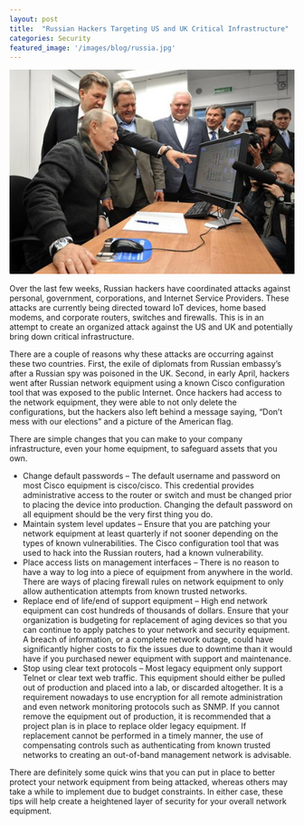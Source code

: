 ```yaml
---
layout: post
title:  "Russian Hackers Targeting US and UK Critical Infrastructure"
categories: Security
featured_image: '/images/blog/russia.jpg'
---
```


![](/images/blog/russia.jpg)

Over the last few weeks, Russian hackers have coordinated attacks against personal, government, corporations, and Internet Service Providers. These attacks are currently being directed toward IoT devices, home based modems, and corporate routers, switches and firewalls. This is in an attempt to create an organized attack against the US and UK and potentially bring down critical infrastructure.

There are a couple of reasons why these attacks are occurring against these two countries. First, the exile of diplomats from Russian embassy’s after a Russian spy was poisoned in the UK. Second, in early April, hackers went after Russian network equipment using a known Cisco configuration tool that was exposed to the public Internet. Once hackers had access to the network equipment, they were able to not only delete the configurations, but the hackers also left behind a message saying, “Don’t mess with our elections” and a picture of the American flag.

There are simple changes that you can make to your company infrastructure, even your home equipment, to safeguard assets that you own.

* Change default passwords – The default username and password on most Cisco equipment is cisco/cisco. This credential provides administrative access to the router or switch and must be changed prior to placing the device into production. Changing the default password on all equipment should be the very first thing you do.
* Maintain system level updates – Ensure that you are patching your network equipment at least quarterly if not sooner depending on the types of known vulnerabilities. The Cisco configuration tool that was used to hack into the Russian routers, had a known vulnerability.  
* Place access lists on management interfaces – There is no reason to have a way to log into a piece of equipment from anywhere in the world. There are ways of placing firewall rules on network equipment to only allow authentication attempts from known trusted networks.  
* Replace end of life/end of support equipment – High end network equipment can cost hundreds of thousands of dollars. Ensure that your organization is budgeting for replacement of aging devices so that you can continue to apply patches to your network and security equipment. A breach of information, or a complete network outage, could have significantly higher costs to fix the issues due to downtime than it would have if you purchased newer equipment with support and maintenance.  
* Stop using clear text protocols – Most legacy equipment only support Telnet or clear text web traffic. This equipment should either be pulled out of production and placed into a lab, or discarded altogether. It is a requirement nowadays to use encryption for all remote administration and even network monitoring protocols such as SNMP. If you cannot remove the equipment out of production, it is recommended that a project plan is in place to replace older legacy equipment. If replacement cannot be performed in a timely manner, the use of compensating controls such as authenticating from known trusted networks to creating an out-of-band management network is advisable.  

There are definitely some quick wins that you can put in place to better protect your network equipment from being attacked, whereas others may take a while to implement due to budget constraints. In either case, these tips will help create a heightened layer of security for your overall network equipment.
